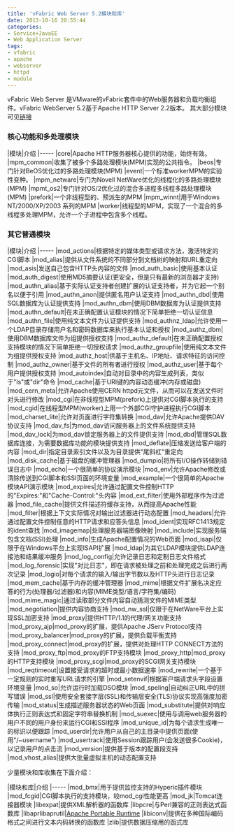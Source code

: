 ```yaml
---
title: 'vFabric Web Server 5.2模块和库'
date: 2013-10-16 20:55:44
categories: 
- Service+JavaEE
- Web Application Server
tags: 
- vfabric
- apache
- webserver
- httpd
- module
---
```

vFabric Web Server 是VMware的vFabric套件中的Web服务器和负载均衡组件。vFabric WebServer 5.2基于Apache HTTP Server 2.2版本。
其大部分模块可见[链接](http://httpd.apache.org/docs/2.2/mod/)

### 核心功能和多处理模块

|模块|介绍
|-----
|core|Apache HTTP服务器核心提供的功能，始终有效。
|mpm_common|收集了被多个多路处理模块(MPM)实现的公共指令。
|beos|专门针对BeOS优化过的多路处理模块(MPM)
|event|一个标准workerMPM的实验性变种。
|mpm_netware|专门为Novell NetWare优化的线程化的多路处理模块(MPM)
|mpmt_os2|专门针对OS/2优化过的混合多进程多线程多路处理模块(MPM)
|prefork|一个非线程型的、预派生的MPM
|mpm_winnt|用于Windows NT/2000/XP/2003 系列的MPM
|worker|线程型的MPM，实现了一个混合的多线程多处理MPM，允许一个子进程中包含多个线程。


### 其它普通模块

|模块|介绍
|-----
|mod_actions|根据特定的媒体类型或请求方法，激活特定的CGI脚本
|mod_alias|提供从文件系统的不同部分到文档树的映射和URL重定向
|mod_asis|发送自己包含HTTP头内容的文件
|mod_auth_basic|使用基本认证
|mod_auth_digest|使用MD5摘要认证(更安全，但是只有最新的浏览器才支持)
|mod_authn_alias|基于实际认证支持者创建扩展的认证支持者，并为它起一个别名以便于引用
|mod_authn_anon|提供匿名用户认证支持
|mod_authn_dbd|使用SQL数据库为认证提供支持
|mod_authn_dbm|使用DBM数据库为认证提供支持
|mod_authn_default|在未正确配置认证模块的情况下简单拒绝一切认证信息
|mod_authn_file|使用纯文本文件为认证提供支持
|mod_authnz_ldap|允许使用一个LDAP目录存储用户名和密码数据库来执行基本认证和授权
|mod_authz_dbm|使用DBM数据库文件为组提供授权支持
|mod_authz_default|在未正确配置授权支持模块的情况下简单拒绝一切授权请求
|mod_authz_groupfile|使用纯文本文件为组提供授权支持
|mod_authz_host|供基于主机名、IP地址、请求特征的访问控制
|mod_authz_owner|基于文件的所有者进行授权
|mod_authz_user|基于每个用户提供授权支持
|mod_autoindex|自动对目录中的内容生成列表，类似于"ls"或"dir"命令
|mod_cache|基于URI键的内容动态缓冲(内存或磁盘)
|mod_cern_meta|允许Apache使用CERN httpd元文件，从而可以在发送文件时对头进行修改
|mod_cgi|在非线程型MPM(prefork)上提供对CGI脚本执行的支持
|mod_cgid|在线程型MPM(worker)上用一个外部CGI守护进程执行CGI脚本
|mod_charset_lite|允许对页面进行字符集转换
|mod_dav|允许Apache提供DAV协议支持
|mod_dav_fs|为mod_dav访问服务器上的文件系统提供支持
|mod_dav_lock|为mod_dav锁定服务器上的文件提供支持
|mod_dbd|管理SQL数据库连接，为需要数据库功能的模块提供支持
|mod_deflate|压缩发送给客户端的内容
|mod_dir|指定目录索引文件以及为目录提供"尾斜杠"重定向
|mod_disk_cache|基于磁盘的缓冲管理器
|mod_dumpio|将所有I/O操作转储到错误日志中
|mod_echo|一个很简单的协议演示模块
|mod_env|允许Apache修改或清除传送到CGI脚本和SSI页面的环境变量
|mod_example|一个很简单的Apache模块API演示模块
|mod_expires|允许通过配置文件控制HTTP的"Expires:"和"Cache-Control:"头内容
|mod_ext_filter|使用外部程序作为过滤器
|mod_file_cache|提供文件描述符缓存支持，从而提高Apache性能
|mod_filter|根据上下文实际情况对输出过滤器进行动态配置
|mod_headers|允许通过配置文件控制任意的HTTP请求和应答头信息
|mod_ident|实现RFC1413规定的ident查找
|mod_imagemap|处理服务器端图像映射
|mod_include|实现服务端包含文档(SSI)处理
|mod_info|生成Apache配置情况的Web页面
|mod_isapi|仅限于在Windows平台上实现ISAPI扩展
|mod_ldap|为其它LDAP模块提供LDAP连接池和结果缓冲服务
|mod_log_config|允许记录日志和定制日志文件格式
|mod_log_forensic|实现"对比日志"，即在请求被处理之前和处理完成之后进行两次记录
|mod_logio|对每个请求的输入/输出字节数以及HTTP头进行日志记录
|mod_mem_cache|基于内存的缓冲管理器
|mod_mime|根据文件扩展名决定应答的行为(处理器/过滤器)和内容(MIME类型/语言/字符集/编码)
|mod_mime_magic|通过读取部分文件内容自动猜测文件的MIME类型
|mod_negotiation|提供内容协商支持
|mod_nw_ssl|仅限于在NetWare平台上实现SSL加密支持
|mod_proxy|提供HTTP/1.1的代理/网关功能支持
|mod_proxy_ajp|mod_proxy的扩展，提供Apache JServ Protocol支持
|mod_proxy_balancer|mod_proxy的扩展，提供负载平衡支持
|mod_proxy_connect|mod_proxy的扩展，提供对处理HTTP CONNECT方法的支持
|mod_proxy_ftp|mod_proxy的FTP支持模块
|mod_proxy_http|mod_proxy的HTTP支持模块
|mod_proxy_scgi|mod_proxy的SCGI网关支持模块
|mod_reqtimeout|设置接受请求的超时或最小数据速率
|mod_rewrite|一个基于一定规则的实时重写URL请求的引擎
|mod_setenvif|根据客户端请求头字段设置环境变量
|mod_so|允许运行时加载DSO模块
|mod_speling|自动纠正URL中的拼写错误
|mod_ssl|使用安全套接字层(SSL)和传输层安全(TLS)协议实现高强度加密传输
|mod_status|生成描述服务器状态的Web页面
|mod_substitute|提供对响应体执行正则表达式和固定字符串替换机制
|mod_suexec|使用与调用web服务器的用户不同的用户身份来运行CGI和SSI程序
|mod_unique_id|为每个请求生成唯一的标识以便跟踪
|mod_userdir|允许用户从自己的主目录中提供页面(使用"/~username")
|mod_usertrack|使用Session跟踪用户(会发送很多Cookie)，以记录用户的点击流
|mod_version|提供基于版本的配置段支持
|mod_vhost_alias|提供大批量虚拟主机的动态配置支持


少量模块和库收集在下面介绍：

|模块和库|介绍
|-----
|mod_bmx|用于提供监控支持的Hyperic插件模块
|mod_fcgid|CGI脚本执行的支持模块，较mod_cgi性能更高
|mod_jk|Tomcat连接器模块
|libexpat|提供XML解析器的函数库
|libpcre|与Perl兼容的正则表达式函数库
|libaprlibaprutil|[Apache Portable Runtime](http://apr.apache.org/)
|libiconv|提供在多种国际编码格式之间进行文本内码转换的函数库
|zlib|提供数据压缩用的函式库

